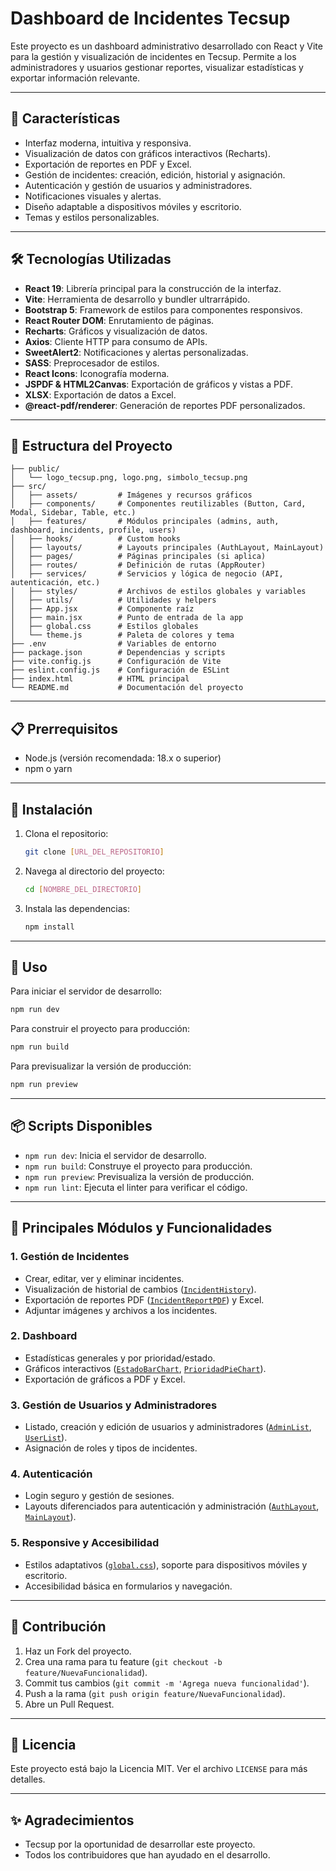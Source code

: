 # Dashboard de Incidentes Tecsup

Este proyecto es un dashboard administrativo desarrollado con React y Vite para la gestión y visualización de incidentes en Tecsup. Permite a los administradores y usuarios gestionar reportes, visualizar estadísticas y exportar información relevante.

---

## 🚀 Características

- Interfaz moderna, intuitiva y responsiva.
- Visualización de datos con gráficos interactivos (Recharts).
- Exportación de reportes en PDF y Excel.
- Gestión de incidentes: creación, edición, historial y asignación.
- Autenticación y gestión de usuarios y administradores.
- Notificaciones visuales y alertas.
- Diseño adaptable a dispositivos móviles y escritorio.
- Temas y estilos personalizables.

---

## 🛠️ Tecnologías Utilizadas

- **React 19**: Librería principal para la construcción de la interfaz.
- **Vite**: Herramienta de desarrollo y bundler ultrarrápido.
- **Bootstrap 5**: Framework de estilos para componentes responsivos.
- **React Router DOM**: Enrutamiento de páginas.
- **Recharts**: Gráficos y visualización de datos.
- **Axios**: Cliente HTTP para consumo de APIs.
- **SweetAlert2**: Notificaciones y alertas personalizadas.
- **SASS**: Preprocesador de estilos.
- **React Icons**: Iconografía moderna.
- **JSPDF & HTML2Canvas**: Exportación de gráficos y vistas a PDF.
- **XLSX**: Exportación de datos a Excel.
- **@react-pdf/renderer**: Generación de reportes PDF personalizados.

---

## 📁 Estructura del Proyecto

```
├── public/
│   └── logo_tecsup.png, logo.png, simbolo_tecsup.png
├── src/
│   ├── assets/         # Imágenes y recursos gráficos
│   ├── components/     # Componentes reutilizables (Button, Card, Modal, Sidebar, Table, etc.)
│   ├── features/       # Módulos principales (admins, auth, dashboard, incidents, profile, users)
│   ├── hooks/          # Custom hooks
│   ├── layouts/        # Layouts principales (AuthLayout, MainLayout)
│   ├── pages/          # Páginas principales (si aplica)
│   ├── routes/         # Definición de rutas (AppRouter)
│   ├── services/       # Servicios y lógica de negocio (API, autenticación, etc.)
│   ├── styles/         # Archivos de estilos globales y variables
│   ├── utils/          # Utilidades y helpers
│   ├── App.jsx         # Componente raíz
│   ├── main.jsx        # Punto de entrada de la app
│   ├── global.css      # Estilos globales
│   └── theme.js        # Paleta de colores y tema
├── .env                # Variables de entorno
├── package.json        # Dependencias y scripts
├── vite.config.js      # Configuración de Vite
├── eslint.config.js    # Configuración de ESLint
├── index.html          # HTML principal
└── README.md           # Documentación del proyecto
```

---

## 📋 Prerrequisitos

- Node.js (versión recomendada: 18.x o superior)
- npm o yarn

---

## 🔧 Instalación

1. Clona el repositorio:
   ```bash
   git clone [URL_DEL_REPOSITORIO]
   ```

2. Navega al directorio del proyecto:
   ```bash
   cd [NOMBRE_DEL_DIRECTORIO]
   ```

3. Instala las dependencias:
   ```bash
   npm install
   ```

---

## 🚀 Uso

Para iniciar el servidor de desarrollo:

```bash
npm run dev
```

Para construir el proyecto para producción:

```bash
npm run build
```

Para previsualizar la versión de producción:

```bash
npm run preview
```

---

## 📦 Scripts Disponibles

- `npm run dev`: Inicia el servidor de desarrollo.
- `npm run build`: Construye el proyecto para producción.
- `npm run preview`: Previsualiza la versión de producción.
- `npm run lint`: Ejecuta el linter para verificar el código.

---

## 🧩 Principales Módulos y Funcionalidades

### 1. Gestión de Incidentes
- Crear, editar, ver y eliminar incidentes.
- Visualización de historial de cambios ([`IncidentHistory`](src/features/incidents/components/IncidentHistory.jsx)).
- Exportación de reportes PDF ([`IncidentReportPDF`](src/features/incidents/pdf/IncidentReportPDF.jsx)) y Excel.
- Adjuntar imágenes y archivos a los incidentes.

### 2. Dashboard
- Estadísticas generales y por prioridad/estado.
- Gráficos interactivos ([`EstadoBarChart`](src/features/dashboard/components/EstadoBarChart.jsx), [`PrioridadPieChart`](src/features/dashboard/components/PrioridadPieChart.jsx)).
- Exportación de gráficos a PDF y Excel.

### 3. Gestión de Usuarios y Administradores
- Listado, creación y edición de usuarios y administradores ([`AdminList`](src/features/admins/components/AdminList.jsx), [`UserList`](src/features/users/components/UserList.jsx)).
- Asignación de roles y tipos de incidentes.

### 4. Autenticación
- Login seguro y gestión de sesiones.
- Layouts diferenciados para autenticación y administración ([`AuthLayout`](src/layouts/AuthLayout.jsx), [`MainLayout`](src/layouts/MainLayout.jsx)).

### 5. Responsive y Accesibilidad
- Estilos adaptativos ([`global.css`](src/global.css)), soporte para dispositivos móviles y escritorio.
- Accesibilidad básica en formularios y navegación.

---

## 🤝 Contribución

1. Haz un Fork del proyecto.
2. Crea una rama para tu feature (`git checkout -b feature/NuevaFuncionalidad`).
3. Commit tus cambios (`git commit -m 'Agrega nueva funcionalidad'`).
4. Push a la rama (`git push origin feature/NuevaFuncionalidad`).
5. Abre un Pull Request.

---

## 📝 Licencia

Este proyecto está bajo la Licencia MIT. Ver el archivo `LICENSE` para más detalles.

---

## ✨ Agradecimientos

- Tecsup por la oportunidad de desarrollar este proyecto.
- Todos los contribuidores que han ayudado en el desarrollo.
